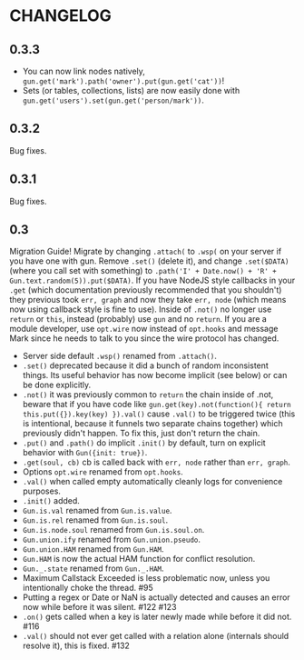 # CHANGELOG

## 0.3.3

- You can now link nodes natively, `gun.get('mark').path('owner').put(gun.get('cat'))`!
- Sets (or tables, collections, lists) are now easily done with `gun.get('users').set(gun.get('person/mark'))`.

## 0.3.2

Bug fixes.

## 0.3.1

Bug fixes.

## 0.3

Migration Guide! Migrate by changing `.attach(` to `.wsp(` on your server if you have one with gun. Remove `.set()` (delete it), and change `.set($DATA)` (where you call set with something) to `.path('I' + Date.now() + 'R' + Gun.text.random(5)).put($DATA)`. If you have NodeJS style callbacks in your `.get` (which documentation previously recommended that you shouldn't) they previous took `err, graph` and now they take `err, node` (which means now using callback style is fine to use). Inside of `.not()` no longer use `return` or `this`, instead (probably) use `gun` and no `return`. If you are a module developer, use `opt.wire` now instead of `opt.hooks` and message Mark since he needs to talk to you since the wire protocol has changed.

- Server side default `.wsp()` renamed from `.attach()`.
- `.set()` deprecated because it did a bunch of random inconsistent things. Its useful behavior has now become implicit (see below) or can be done explicitly.
- `.not()` it was previously common to `return` the chain inside of .not, beware that if you have code like `gun.get(key).not(function(){ return this.put({}).key(key) }).val()` cause `.val()` to be triggered twice (this is intentional, because it funnels two separate chains together) which previously didn't happen. To fix this, just don't return the chain.
- `.put()` and `.path()` do implicit `.init()` by default, turn on explicit behavior with `Gun({init: true})`.
- `.get(soul, cb)` cb is called back with `err, node` rather than `err, graph`.
- Options `opt.wire` renamed from `opt.hooks`.
- `.val()` when called empty automatically cleanly logs for convenience purposes.
- `.init()` added.
- `Gun.is.val` renamed from `Gun.is.value`.
- `Gun.is.rel` renamed from `Gun.is.soul`.
- `Gun.is.node.soul` renamed from `Gun.is.soul.on`.
- `Gun.union.ify` renamed from `Gun.union.pseudo`.
- `Gun.union.HAM` renamed from `Gun.HAM`.
- `Gun.HAM` is now the actual HAM function for conflict resolution.
- `Gun._.state` renamed from `Gun._.HAM`.
- Maximum Callstack Exceeded is less problematic now, unless you intentionally choke the thread. #95
- Putting a regex or Date or NaN is actually detected and causes an error now while before it was silent. #122 #123
- `.on()` gets called when a key is later newly made while before it did not. #116
- `.val()` should not ever get called with a relation alone (internals should resolve it), this is fixed. #132
